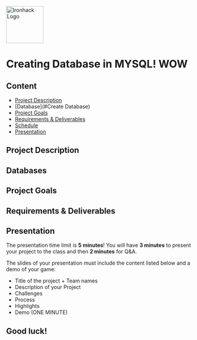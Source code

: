 <img src="https://bit.ly/2VnXWr2" alt="Ironhack Logo" width="100"/>

# Creating Database in MYSQL! WOW

## Content
- [Project Description](#project-description)
- [Database](#Create Database)
- [Project Goals](#project-goals)
- [Requirements & Deliverables](#requirements-&-deliverables)
- [Schedule](#schedule)
- [Presentation](#presentation)

## Project Description


## Databases


## Project Goals


## Requirements & Deliverables



## Presentation
The presentation time limit is **5 minutes**! You will have **3 minutes** to present your project to the class and then **2 minutes** for Q&A. 

The slides of your presentation must include the content listed below and a demo of your game:

* Title of the project + Team names
* Description of your Project  
* Challenges  
* Process  
* Highlights  
* Demo (ONE MINUTE)

## Good luck!
